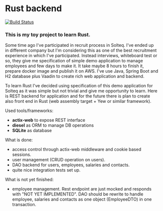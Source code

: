 Rust backend
========

[![Build Status](https://github.com/jslupicki/rust-backend/workflows/Rust/badge.svg?branch=master)](https://github.com/jslupicki/rust-backend/actions)
 
### This is my toy project to learn Rust.

Some time ago I've participated in recruit process in Solteq. I've ended up in different company but
I'm considering this as one of the best recruitment experience in which I've participated. 
Instead interviews, whiteboard test or so, they give me specification of simple demo application to manage
employees and few days to make it. It take maybe 8 hours to finish it, prepare docker image and publish it on AWS. 
I've use Java, Spring Boot and H2 database plus Vaadin to create rich web application and backend.

To learn Rust I've decided using specification of this demo application for Solteq as it was simple
but not trivial and give me opportunity to learn. 
Here is REST backend for application and for the future there is plan to create also
front end in Rust (web assembly target + Yew or similar framework).

Used tools/frameworks:
* **actix-web** to expose REST interface
* **diesel** as ORM to manage DB operations
* **SQLite** as database

What is done:
* access control through actix-web middleware and cookie based sessions.
* user management (CRUD operation on users).
* DAO backend for users, employees, salaries and contacts.
* quite nice integration tests set up.
 
What is not yet finished:
* employee management. Rest endpoint are just mocked and responds with "NOT YET IMPLEMENTED".
DAO should be rewrite to handle employee, salaries and contacts as one object (EmployeeDTO) 
in one transaction.
  

